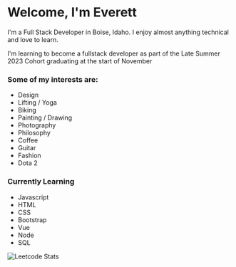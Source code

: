 # Welcome, I'm Everett

I'm a Full Stack Developer in Boise, Idaho. I enjoy almost anything technical and love to learn.

I'm learning to become a fullstack developer as part of the Late Summer 2023 Cohort graduating at the start of November

### Some of my interests are: 
- Design
- Lifting / Yoga
- Biking
- Painting / Drawing
- Photography 
- Philosophy 
- Coffee
- Guitar 
- Fashion
- Dota 2

### Currently Learning
- Javascript
- HTML
- CSS
- Bootstrap
- Vue
- Node
- SQL

![Leetcode Stats](https://leetcard.jacoblin.cool/everettsmith928?theme=dark&ext=activity)


<!--
**everettsmith928/everettsmith928** is a ✨ _special_ ✨ repository because its `README.md` (this file) appears on your GitHub profile.

Here are some ideas to get you started:

- 🔭 I’m currently working on ...
- 🌱 I’m currently learning ...
- 👯 I’m looking to collaborate on ...
- 🤔 I’m looking for help with ...
- 💬 Ask me about ...
- 📫 How to reach me: ...
- 😄 Pronouns: ...
- ⚡ Fun fact: ...
-->
